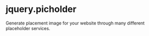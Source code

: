 jquery.picholder
================

Generate placement image for your website through many different placeholder services.
